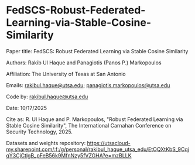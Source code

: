 # FedSCS-Robust-Federated-Learning-via-Stable-Cosine-Similarity

Paper title: FedSCS: Robust Federated Learning via Stable Cosine Similarity

Authors: Rakib Ul Haque and Panagiotis (Panos P.) Markopoulos

Affiliation: The University of Texas at San Antonio

Emails: rakibul.haque@utsa.edu; panagiotis.markopoulos@utsa.edu

Code by: rakibul.haque@utsa.edu

Date: 10/17/2025

Cite as: R. Ul Haque and P. Markopoulos, "Robust Federated Learning via Stable Cosine Similarity", The International Carnahan Conference on Security Technology, 2025.

Datasets and weights repository: https://utsacloud-my.sharepoint.com/:f:/g/personal/rakibul_haque_utsa_edu/EtOQXtKbS_9CqjqY3CjCtlgB_pFeB56k9MfnNzy5fVZGHA?e=mzBLLK

